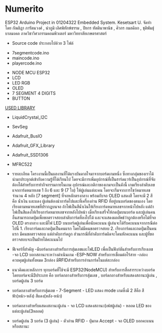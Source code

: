 # Numerito
ESP32 Arduino Project in 01204322 Embedded System. Kesetsart U.
จัดทำโดย กัณธิฎา ภารัตนวงศ์ , นำภูมิ เลิศพิทักษ์ธรรม , ปิยกร ทัตตินาพานิช , ศิวกร กมลดิลก , ชุติพันธุ์ บาลมงคล
ภาควิชาวิศวกรรมคอมพิวเตอร์ มหาวิทยาลัยเกษตรศาสตร์

* Source code ประกอบไปด้วย 3 ไฟล์
 - 7segmentcode.ino
 - maincode.ino
 - playercode.ino


* NODE MCU ESP32
* LCD
* LED RGB 
* OLED
* 7 SEGMENT 4 DIGITS
* BUTTON

<ins>USED LIBRARY</ins>
* LiquidCrystal_I2C
* SevSeg 
* Adafruit_BusIO 
* Adafruit_GFX_Library 
* Adafruit_SSD1306
* MFRC522 

* รายละเอียด 
โครงงานนี้เป็นผลงานที่ได้แรงบันดาลใจมาจากบอร์ดเกมหนึ่ง ซึ่งทางกลุ่มของเราได้นำมาประยุกต์เข้ากับความรู้ที่ได้เรียนไป โดยจะมีการเพิ่มอุปกรณ์ที่เป็นฮาร์ดแวร์เป็นอุปกรณ์ที่จับต้องได้สำหรับการทำกิจกรรมภายในเกม อุปกรณ์และกติกาของเกมจะเป็นดังนี้ เกมเรียงลำดับเลข แจกการ์ดหมายเลข 1 ถึง 6 และ 9 (7 ใบ) ให้ผู้เล่นแต่ละคน โดยจะเริ่มจากการโชว์หมายเลขจำนวน 4 หลัก [7 segment] ที่จอหลักตรงกลาง พร้อมกับจอ OLED แสดงสี โดยจะมี 2 สี คือ น้ำเงิน และแดง ผู้เล่นต้องนำการ์ดไปแตะที่เครื่องอ่าน RFID ที่อยู่บนบอร์ดของตนเอง โดยเรียงตามหมายเลขที่ปรากฎบนจอ ถ้าไฟเป็นสีน้ำเงินให้เรียงการ์ดหมายเลขจากหน้าไปหลัง แต่ถ้าไฟเป็นสีแดงให้เรียงการ์ดหมายเลขจากหลังไปหน้า เมื่อเรียงเสร็จให้กดปุ่มบนบอร์ด และผู้เล่นคนอื่นสามารถกดปุ่มเพื่อขอตรวจสอบลำดับการ์ดที่ลงไปได้ และจะแสดงผลลัพธ์ว่าถูกต้องหรือไม่ที่จอ OLED ตรงกลาง และมีไฟ LED บนบอร์ดผู้เล่นเพื่อนับคะแนน ผู้เล่นจะได้รับคะแนนจากกรณีต่อไปนี้ 1. เรียงการ์ดและกดปุ่มเป็นคนแรก โดยไม่มีคนขอตรวจสอบ 2. เรียงการ์ดและกดปุ่มเป็นคนแรก มีคนขอตรวจสอบ แต่ลำดับการ์ดถูก ส่วนกรณีที่ลำดับการ์ดผิดจะโดนหักคะแนน และผู้ที่ขอตรวจสอบจะเป็นฝ่ายได้คะแนนไป

* ฟีเจอร์ที่สำคัญ
	-มีบอร์ดกลางสำหรับการสุ่มเลขและไฟLED เพื่อเป็นฟังก์ชันสำหรับการเรียงเลข
	-จอ LCD บอกสถานะระหว่างดำเนินเกม
	-ESP-NOW สำหรับการเชื่อมต่อไร้สาย
	-กล่องควบคุมผู้เล่นทั้งหมด 3กล่อง มีRFIDสำหรับการอ่านการ์ดในแต่ละกล่อง
  
* แนวคิดและหลักการ
ทุกบอร์ดที่ใช้จะมี ESP32(NodeMCU) สำหรับการสื่อสารระหว่างบอร์ด โดยบอร์ดจะมี3ประเภท คือ บอร์ดกลางสำหรับการสุ่มเลข , บอร์ดกลางสำหรับแสดงสถานะผู้เล่น , บอร์ดผู้เล่น 3 บอร์ด
		
 - บอร์ดกลางสำหรับการสุ่มเลข
			- 7-Segment
			- LED แสดง mode เกมซึ่งมี 2 สีคือ สีฟ้า(หน้า-หลัง) สีแดง(หลัง-หน้า)
		
 - บอร์ดกลางสำหรับแสดงสถานะผู้เล่น
			- จอ LCD แสดงสถานะ(เฟสผู้เล่น)
			- หลอด LED ของแต่ละผู้เล่น(3หลอด)
		
 - บอร์ดผู้เล่น 3 บอร์ด (3 ผู้เล่น)
			- ตัวอ่าน RFID 
			- ปุ่มกด Accept
			- จอ OLED บอกคะแนนหรือสถานะ





